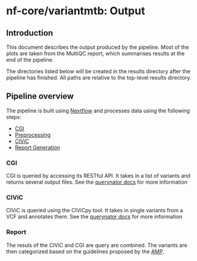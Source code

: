 # nf-core/variantmtb: Output

## Introduction

This document describes the output produced by the pipeline. Most of the plots are taken from the MultiQC report, which summarises results at the end of the pipeline.

The directories listed below will be created in the results directory after the pipeline has finished. All paths are relative to the top-level results directory.

<!-- TODO nf-core: Write this documentation describing your workflow's output -->

## Pipeline overview

The pipeline is built using [Nextflow](https://www.nextflow.io/) and processes data using the following steps:

- [CGI](#cgi)
- [Preprocessing](#preprocessing)
- [CIViC](#civic)
- [Report Generation](#report)

### CGI

CGI is queried by accessing its RESTful API. It takes in a list of variants and returns several output files.
See the [querynator docs](https://querynator.readthedocs.io/en/latest/usage.html#query-the-cancergenomeinterpeter-cgi) for more information

### CIViC

CIViC is queried using the CIViCpy tool. It takes in single variants from a VCF and annotates them.
See the [querynator docs](https://querynator.readthedocs.io/en/latest/usage.html#query-the-clinical-interpretations-of-variants-in-cancer-civic) for more information

### Report

The resuls of the CIViC and CGI are query are combined. The variants are then categorized based on the guidelines proposed by the [AMP](https://www.sciencedirect.com/science/article/pii/S1525157816302239).
